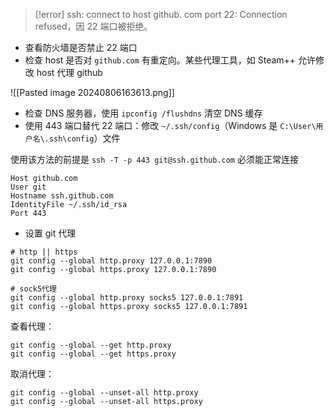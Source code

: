 > [!error] ssh: connect to host github. com port 22: Connection refused，因 22 端口被拒绝。

* 查看防火墙是否禁止 22 端口
* 检查 host 是否对 `github.com` 有重定向。某些代理工具，如 Steam++ 允许修改 host 代理 github

![[Pasted image 20240806163613.png]]

* 检查 DNS 服务器，使用 `ipconfig /flushdns` 清空 DNS 缓存
* 使用 443 端口替代 22 端口：修改 `~/.ssh/config`（Windows 是 `C:\User\用户名\.ssh\config`）文件

使用该方法的前提是 `ssh -T -p 443 git@ssh.github.com` 必须能正常连接

```console
Host github.com
User git
Hostname ssh.github.com
IdentityFile ~/.ssh/id_rsa
Port 443
```

* 设置 git 代理

```shell
# http || https
git config --global http.proxy 127.0.0.1:7890
git config --global https.proxy 127.0.0.1:7890

# sock5代理
git config --global http.proxy socks5 127.0.0.1:7891
git config --global https.proxy socks5 127.0.0.1:7891
```

查看代理：

```shell
git config --global --get http.proxy
git config --global --get https.proxy
```

取消代理：

```shell
git config --global --unset-all http.proxy
git config --global --unset-all https.proxy
```